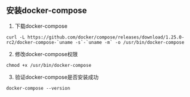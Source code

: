## 安装docker-compose
1. 下载docker-compose
```
curl -L https://github.com/docker/compose/releases/download/1.25.0-rc2/docker-compose-`uname -s`-`uname -m` -o /usr/bin/docker-compose
```
2. 修改docker-compose权限
```
chmod +x /usr/bin/docker-compose
```
3. 验证docker-compose是否安装成功
```
docker-compose --version
```